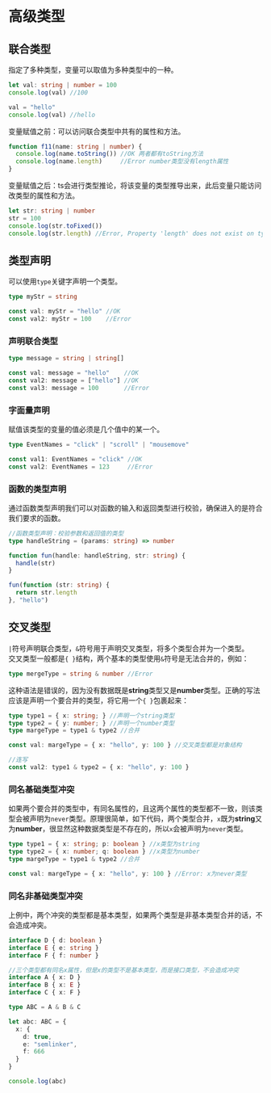 # 高级类型

## 联合类型
指定了多种类型，变量可以取值为多种类型中的一种。
```ts
let val: string | number = 100
console.log(val) //100

val = "hello"
console.log(val) //hello
```

变量赋值之前：可以访问联合类型中共有的属性和方法。
```ts
function f11(name: string | number) {
  console.log(name.toString()) //OK 两者都有toString方法
  console.log(name.length)     //Error number类型没有length属性
}
```

变量赋值之后：ts会进行类型推论，将该变量的类型推导出来，此后变量只能访问改类型的属性和方法。
```ts
let str: string | number
str = 100
console.log(str.toFixed())
console.log(str.length) //Error, Property 'length' does not exist on type 'number'.
```

## 类型声明
可以使用`type`关键字声明一个类型。
```ts
type myStr = string

const val: myStr = "hello" //OK
const val2: myStr = 100    //Error
```

### 声明联合类型
```ts
type message = string | string[]

const val: message = "hello"    //OK
const val2: message = ["hello"] //OK
const val3: message = 100       //Error
```

### 字面量声明
赋值该类型的变量的值必须是几个值中的某一个。
```ts
type EventNames = "click" | "scroll" | "mousemove"

const val1: EventNames = "click" //OK
const val2: EventNames = 123     //Error
```

### 函数的类型声明
通过函数类型声明我们可以对函数的输入和返回类型进行校验，确保进入的是符合我们要求的函数。
```ts
//函数类型声明：校验参数和返回值的类型
type handleString = (params: string) => number

function fun(handle: handleString, str: string) {
  handle(str)
}

fun(function (str: string) {
  return str.length
}, "hello")
```

## 交叉类型
`|`符号声明联合类型，`&`符号用于声明交叉类型，将多个类型合并为一个类型。\
交叉类型一般都是`{ }`结构，两个基本的类型使用`&`符号是无法合并的，例如：
```ts
type mergeType = string & number //Error
```
这种语法是错误的，因为没有数据既是**string**类型又是**number**类型。正确的写法应该是声明一个要合并的类型，将它用一个`{ }`包裹起来：
```ts
type type1 = { x: string; } //声明一个string类型
type type2 = { y: number; } //声明一个number类型
type margeType = type1 & type2 //合并

const val: margeType = { x: "hello", y: 100 } //交叉类型都是对象结构

//连写
const val2: type1 & type2 = { x: "hello", y: 100 }
```

### 同名基础类型冲突
如果两个要合并的类型中，有同名属性的，且这两个属性的类型都不一致，则该类型会被声明为`never`类型。原理很简单，如下代码，两个类型合并，`x`既为**string**又为**number**，很显然这种数据类型是不存在的，所以`x`会被声明为`never`类型。
```ts
type type1 = { x: string; p: boolean } //x类型为string
type type2 = { x: number; q: boolean } //x类型为number
type margeType = type1 & type2 //合并

const val: margeType = { x: "hello", y: 100 } //Error: x为never类型
```

### 同名非基础类型冲突
上例中，两个冲突的类型都是基本类型，如果两个类型是非基本类型合并的话，不会造成冲突。
```ts
interface D { d: boolean }
interface E { e: string }
interface F { f: number }

//三个类型都有同名x属性，但是x的类型不是基本类型，而是接口类型，不会造成冲突
interface A { x: D }
interface B { x: E }
interface C { x: F }

type ABC = A & B & C

let abc: ABC = {
  x: {
    d: true,
    e: "semlinker",
    f: 666
  }
}

console.log(abc)
```

<Vssue />